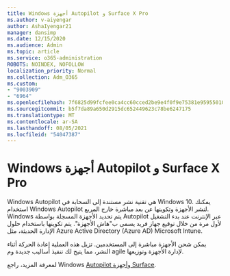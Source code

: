 ```yaml
---
title: Windows أجهزة Autopilot و Surface X Pro
ms.author: v-aiyengar
author: AshaIyengar21
manager: dansimp
ms.date: 12/15/2020
ms.audience: Admin
ms.topic: article
ms.service: o365-administration
ROBOTS: NOINDEX, NOFOLLOW
localization_priority: Normal
ms.collection: Adm_O365
ms.custom:
- "9003909"
- "6964"
ms.openlocfilehash: 7f6825d99fcfee0ca4cc60cced2be9e4f0f9e75381e9595501072eb7dfad1698
ms.sourcegitcommit: b5f7da89a650d2915dc652449623c78be6247175
ms.translationtype: MT
ms.contentlocale: ar-SA
ms.lasthandoff: 08/05/2021
ms.locfileid: "54047387"
---
```

# <a name="windows-autopilot-and-surface-x-pro-devices"></a>Windows أجهزة Autopilot و Surface X Pro

Windows Autopilot هي تقنية نشر مستندة إلى السحابة في Windows 10. يمكنك استخدام Windows Autopilot لنشر الأجهزة وتكوينها عن بعد مباشرة خارج المربع. Windows يتم تحديد الأجهزة المسجلة بواسطة Autopilot عبر الإنترنت عند بدء التشغيل لأول مرة من خلال توقيع جهاز فريد يسمى ب"هاش الأجهزة". يتم تكوينها باستخدام حلول الإدارة الحديثة، مثل Azure Active Directory (Azure AD) Microsoft Intune.

يمكن شحن الأجهزة مباشرة إلى المستخدمين. تزيل هذه العملية إعادة الحركة أثناء النشر، مما يتيح لك تنفيذ أساليب جديدة وم agile لإدارة الأجهزة وتوزيعها.

لمعرفة المزيد، راجع Windows [Autopilot وأجهزة Surface](https://go.microsoft.com/fwlink/?linkid=2135712).

